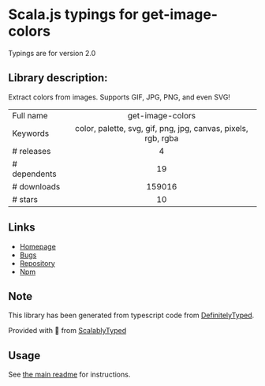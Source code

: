 
# Scala.js typings for get-image-colors

Typings are for version 2.0

## Library description:
Extract colors from images. Supports GIF, JPG, PNG, and even SVG!

|                    |                 |
| ------------------ | :-------------: |
| Full name          | get-image-colors |
| Keywords           | color, palette, svg, gif, png, jpg, canvas, pixels, rgb, rgba |
| # releases         | 4 |
| # dependents       | 19 |
| # downloads        | 159016 |
| # stars            | 10 |

## Links
- [Homepage](https://github.com/colorjs/get-image-colors#readme)
- [Bugs](https://github.com/colorjs/get-image-colors/issues)
- [Repository](https://github.com/colorjs/get-image-colors)
- [Npm](https://www.npmjs.com/package/get-image-colors)
    


## Note
This library has been generated from typescript code from [DefinitelyTyped](https://definitelytyped.org).

Provided with :purple_heart: from [ScalablyTyped](https://github.com/oyvindberg/ScalablyTyped)

## Usage
See [the main readme](../../readme.md) for instructions.


